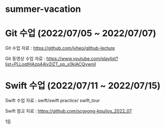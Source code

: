 # summer-vacation

# Git 수업 (2022/07/05 ~ 2022/07/07)

Git 수업 자료 : https://github.com/jyheo/github-lecture

Git 동영상 수업 자료 : https://www.youtube.com/playlist?list=PLLoqtHAzq44jv2lZT_op_x0kjACQywniI

# Swift 수업 (2022/07/11 ~ 2022/07/15)   

Swift 수업 자료 : swift/swift practice/ swift_tour

Swift 참교 자료 : https://github.com/scgyong-kpu/ios_2022_07 

1등
